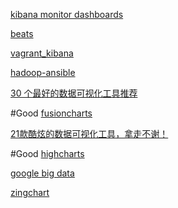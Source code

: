 [kibana monitor dashboards](https://github.com/packetb-old/dashboards)

[beats](https://www.elastic.co/downloads/beats)

[vagrant_kibana](https://github.com/yoheiW/vagrant_kibana)

[hadoop-ansible](https://github.com/analytically/hadoop-ansible)

[30 个最好的数据可视化工具推荐](http://www.iteye.com/news/28936)

#Good
[fusioncharts](http://www.fusioncharts.com/)


[21款酷炫的数据可视化工具，拿走不谢！](http://www.woshipm.com/xiazai/216656.html)

#Good
[highcharts](http://www.hcharts.cn/demo/highcharts)


[google big data](http://www.wolframalpha.com/)

[zingchart](https://www.zingchart.com/)
